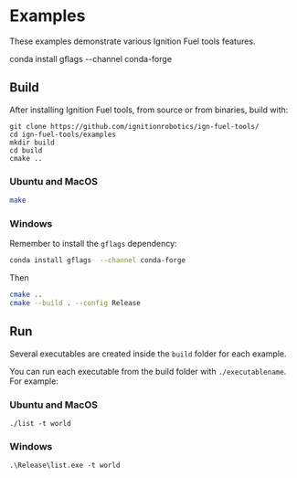 # Examples

These examples demonstrate various Ignition Fuel tools features.

 conda install gflags  --channel conda-forge

## Build

After installing Ignition Fuel tools, from source or from binaries, build with:

```
git clone https://github.com/ignitionrobotics/ign-fuel-tools/
cd ign-fuel-tools/examples
mkdir build
cd build
cmake ..
```

### Ubuntu and MacOS

```bash
make
```

### Windows

Remember to install the `gflags` dependency:

```bash
conda install gflags  --channel conda-forge
```

Then

```bash
cmake ..
cmake --build . --config Release
```

## Run

Several executables are created inside the `build` folder for each example.

You can run each executable from the build folder with `./executablename`. For example:

### Ubuntu and MacOS

`./list -t world`

### Windows

`.\Release\list.exe -t world`
